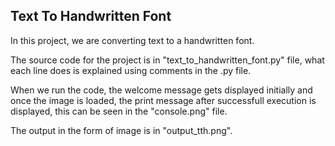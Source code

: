 ## Text To Handwritten Font
In this project, we are converting text to a handwritten font.

The source code for the project is in "text_to_handwritten_font.py" file, what each line does is explained using comments in the .py file.

When we run the code, the welcome message gets displayed initially and once the image is loaded, the print message after successfull execution is displayed, this can be seen in the "console.png" file.

The output in the form of image is in "output_tth.png".
